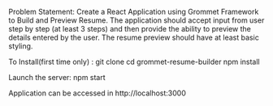 Problem Statement:
Create a React Application using Grommet Framework to Build and Preview Resume. The application should accept input from user step by step (at least 3 steps) and then provide the ability to preview the details entered by the user. The resume preview should have at least basic styling.

To Install(first time only) :
git clone
cd grommet-resume-builder
npm install

Launch the server:
npm start

Application can be accessed in  http://localhost:3000
